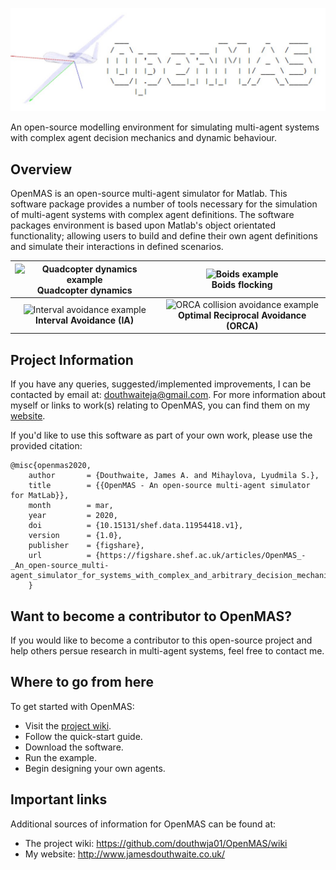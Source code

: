 <p align="center">
<img src="environment/assets/logo.jpg" width="700" title="The OpenMAS repository">
</p>

An open-source modelling environment for simulating multi-agent systems with complex agent decision mechanics and dynamic behaviour. 

## Overview

OpenMAS is an open-source multi-agent simulator for Matlab. This software package provides a number of tools necessary for the simulation of multi-agent systems with complex agent definitions. The software packages environment is based upon Matlab's object orientated functionality; allowing users to build and define their own agent definitions and simulate their interactions in defined scenarios.

|<img src="environment/assets/quadcopter-example.gif" height="320" title="Quadcopter dynamics example"><br> **Quadcopter dynamics** | <img src="environment/assets/boids-example.gif" height="320" title="Boids example"><br> **Boids flocking** |
|:---:|:---:|
| <img src="environment/assets/2D-IA-example.gif" height="320" title="Interval avoidance example"><br> **Interval Avoidance (IA)** | <img src="environment/assets/orca-example.gif" height="320" title="ORCA collision avoidance example"><br> **Optimal Reciprocal Avoidance (ORCA)** |

## Project Information

If you have any queries, suggested/implemented improvements, I can be contacted by email at: douthwaiteja@gmail.com. For more information about myself or links to work(s) relating to OpenMAS, you can find them on my [website](http://www.jamesdouthwaite.co.uk/). 

If you'd like to use this software as part of your own work, please use the provided citation:

    @misc{openmas2020,
        author       = {Douthwaite, James A. and Mihaylova, Lyudmila S.},
        title        = {{OpenMAS - An open-source multi-agent simulator for MatLab}},
        month        = mar,
        year         = 2020,
        doi          = {10.15131/shef.data.11954418.v1},
        version      = {1.0},
        publisher    = {figshare},
        url          = {https://figshare.shef.ac.uk/articles/OpenMAS_-_An_open-source_multi-agent_simulator_for_systems_with_complex_and_arbitrary_decision_mechanics_and_dynamic_behaviour/11954418/1}
        }

## Want to become a contributor to OpenMAS?
If you would like to become a contributor to this open-source project and help others persue research in multi-agent systems, feel free to contact me. 

## Where to go from here

To get started with OpenMAS:
- Visit the [project wiki](https://github.com/douthwja01/OpenMAS/wiki). 
- Follow the quick-start guide.
- Download the software.
- Run the example.
- Begin designing your own agents.

## Important links
Additional sources of information for OpenMAS can be found at:
- The project wiki: https://github.com/douthwja01/OpenMAS/wiki
- My website: http://www.jamesdouthwaite.co.uk/ 
